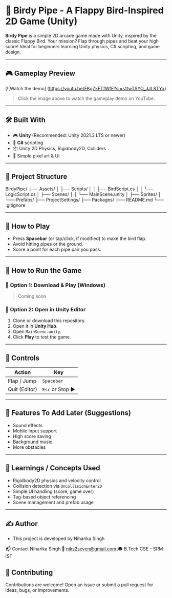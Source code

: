 # 🐤 Birdy Pipe - A Flappy Bird-Inspired 2D Game (Unity)

**Birdy Pipe** is a simple 2D arcade game made with Unity, inspired by the classic Flappy Bird. Your mission? Flap through pipes and beat your high score! Ideal for beginners learning Unity physics, C# scripting, and game design.

---

## 🎮 Gameplay Preview

[![Watch the demo] (https://youtu.be/FKgZkFTfWfE?si=s1twTSYO_JJL8TYx)

> Click the image above to watch the gameplay demo on YouTube.

---

## 🛠 Built With

- 🎮 **Unity** (Recommended: Unity 2021.3 LTS or newer)
- 🧠 **C#** scripting
- 📦 Unity 2D Physics, Rigidbody2D, Colliders
- 🎨 Simple pixel art & UI

---

## 📁 Project Structure

BirdyPipe/
├── Assets/
│ ├── Scripts/
│ │ ├── BirdScript.cs
│ │ └── LogicScript.cs
│ ├── Scenes/
│ │ └── MainScene.unity
│ ├── Sprites/
│ └── Prefabs/
├── ProjectSettings/
├── Packages/
├── README.md
└── .gitignore

---

## 🚀 How to Play

- Press **Spacebar** (or tap/click, if modified) to make the bird flap.
- Avoid hitting pipes or the ground.
- Score a point for each pipe pair you pass.

---

## 💾 How to Run the Game

### 🔹 Option 1: Download & Play (Windows)
> Coming soon 

### 🔹 Option 2: Open in Unity Editor
1. Clone or download this repository.
2. Open it in **Unity Hub**.
3. Open `MainScene.unity`.
4. Click **Play** to test the game.

---

## 🔧 Controls

| Action        | Key             |
|---------------|------------------|
| Flap / Jump   | `Spacebar`       |
| Quit (Editor) | `Esc` or Stop ▶  |

---


## 🔄 Features To Add Later (Suggestions)

- Sound effects
- Mobile input support
- High score saving
- Background music
- More obstacles

---

## 🧠 Learnings / Concepts Used

- Rigidbody2D physics and velocity control
- Collision detection via `OnCollisionEnter2D`
- Simple UI handling (score, game over)
- Tag-based object referencing
- Scene management and prefab usage

---

## ✍️ Author

- This project is developed by Niharika Singh

📬 Contact
Niharika Singh
📧 niks2seven@gmail.com
🎓 B.Tech CSE - SRM IST

## 🤝 Contributing

Contributions are welcome! Open an issue or submit a pull request for ideas, bugs, or improvements.
